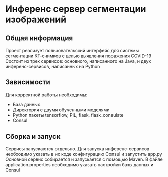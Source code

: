 # Инференс сервер сегментации изображений

## Общая информация
Проект реализует пользовательский интерфейс для системы сегментации КТ-снимков с целью выявления поражения COVID-19
Состоит из трех сервисов: основного, написанного на Java, и двух инференс-сервисов, написанных на Python

## Зависимости
Для корректной работы необходимы:

- База данных
- Директория с двумя обученными моделями
- Python пакеты tensorflow, PIL, flask, flask_consulate
- Consul

## Сборка и запуск
Сервисы запускаются отдельно. Для запуска инференс-сервисов необходимо указать в их коде конфигурацию Consul и запустить app.py
Основной сервис собирается и запускается с помощью Maven. В файле application.properties необходимо указать настройки базы данных и Consul